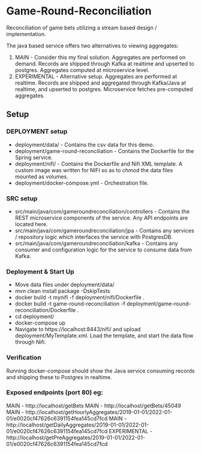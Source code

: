 # Game-Round-Reconciliation
Reconciliation of game bets utilizing a stream based design / implementation.

The java based service offers two alternatives to viewing aggregates:
1) MAIN - Consider this my final solution. Aggregates are performed on demand. Records are shipped through Kafka at realtime and upserted to postgres. Aggregates computed at microservice level.
2) EXPERIMENTAL - Alternative setup. Aggregates are performed at realtime. Records are shipped and aggregated through Kafka/Java at realtime, and upserted to postgres. Microservice fetches pre-computed aggregates.

## Setup

### DEPLOYMENT setup
- deployment/data/ - Contains the csv data for this demo.
- deployment/game-round-reconciliation - Contains the Dockerfile for the Spring service.
- deployment/nifi/ - Contains the Dockerfile and Nifi XML template. A custom image was written for NIFI so as to chmod the data files mounted as volumes.
- deployment/docker-compose.yml - Orchestration file.

### SRC setup
- src/main/java/com/gameroundreconciliation/controllers - Contains the REST microservice components of the service. Any API endpoints are located here.
- src/main/java/com/gameroundreconciliation/jpa - Contains any services / repository logic which interfaces the service with PostgresDB.
- src/main/java/com/gameroundreconciliation/kafka - Contains any consumer and configuration logic for the service to consume data from Kafka.

### Deployment & Start Up
- Move data files under deployment/data/
- mvn clean install package -DskipTests
- docker build -t mynifi -f deployment/nifi/Dockerfile .
- docker build -t game-round-reconciliation -f deployment/game-round-reconciliation/Dockerfile .
- cd deployment/
- docker-compose up
- Navigate to https://localhost:8443/nifi/ and upload deployment/MyTemplate.xml. Load the template, and start the data flow through Nifi.

### Verification

Running docker-compose should show the Java service consuming records and shipping these to Postgres in realtime.

### Exposed endpoints (port 80) eg:
  MAIN - http://localhost/getBets
  MAIN - http://localhost/getBets/45049
  MAIN - http://localhost/getHourlyAggregates/2019-01-01/2022-01-01/e0020cf47626c6391154fea145cd7fcd
  MAIN - http://localhost/getDailyAggregates/2019-01-01/2022-01-01/e0020cf47626c6391154fea145cd7fcd
  EXPERIMENTAL - http://localhost/getPreAggregates/2019-01-01/2022-01-01/e0020cf47626c6391154fea145cd7fcd

